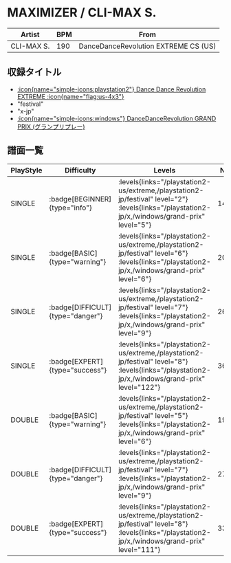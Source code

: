# MAXIMIZER / CLI-MAX S.

|Artist|BPM|From|
|------|---|----|
|CLI-MAX S.|190|DanceDanceRevolution EXTREME CS (US)|

## 収録タイトル

- [:icon{name="simple-icons:playstation2"} Dance Dance Revolution EXTREME :icon{name="flag:us-4x3"}](/playstation2-us/extreme)
- "festival"
- "x-jp"
- [:icon{name="simple-icons:windows"} DanceDanceRevolution GRAND PRIX (グランプリプレー)](/windows/grand-prix)

## 譜面一覧

|PlayStyle|Difficulty|Levels|Notes|Movie|
|---------|----------|------|-----|-----|
|SINGLE| :badge[BEGINNER]{type="info"}| :levels{links="/playstation2-us/extreme,/playstation2-jp/festival" level="2"} :levels{links="/playstation2-jp/x,/windows/grand-prix" level="5"}|148/0||
|SINGLE| :badge[BASIC]{type="warning"}| :levels{links="/playstation2-us/extreme,/playstation2-jp/festival" level="6"} :levels{links="/playstation2-jp/x,/windows/grand-prix" level="6"}|201/29||
|SINGLE| :badge[DIFFICULT]{type="danger"}| :levels{links="/playstation2-us/extreme,/playstation2-jp/festival" level="7"} :levels{links="/playstation2-jp/x,/windows/grand-prix" level="9"}|264/16||
|SINGLE| :badge[EXPERT]{type="success"}| :levels{links="/playstation2-us/extreme,/playstation2-jp/festival" level="8"} :levels{links="/playstation2-jp/x,/windows/grand-prix" level="122"}|360/9||
|DOUBLE| :badge[BASIC]{type="warning"}| :levels{links="/playstation2-us/extreme,/playstation2-jp/festival" level="5"} :levels{links="/playstation2-jp/x,/windows/grand-prix" level="6"}|192/4||
|DOUBLE| :badge[DIFFICULT]{type="danger"}| :levels{links="/playstation2-us/extreme,/playstation2-jp/festival" level="7"} :levels{links="/playstation2-jp/x,/windows/grand-prix" level="9"}|279/7||
|DOUBLE| :badge[EXPERT]{type="success"}| :levels{links="/playstation2-us/extreme,/playstation2-jp/festival" level="8"} :levels{links="/playstation2-jp/x,/windows/grand-prix" level="111"}|331/14||
